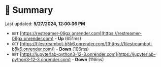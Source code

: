 # 📖 Summary
Last updated: **5/27/2024, 12:00:06 PM**

- `GET` [https://restreamer-09gx.onrender.com](https://restreamer-09gx.onrender.com) - **Up** (651ms)
- `GET` [https://filestreambot-b5k6.onrender.com/](https://filestreambot-b5k6.onrender.com/) - **Down** (106ms)
- `GET` [https://jupyterlab-python3-12-3.onrender.com](https://jupyterlab-python3-12-3.onrender.com) - **Down** (116ms)
